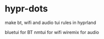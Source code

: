 # hypr-dots

make bt, wifi and audio tui rules in hyprland

bluetui for BT
nmtui for wifi
wiremix for audio
